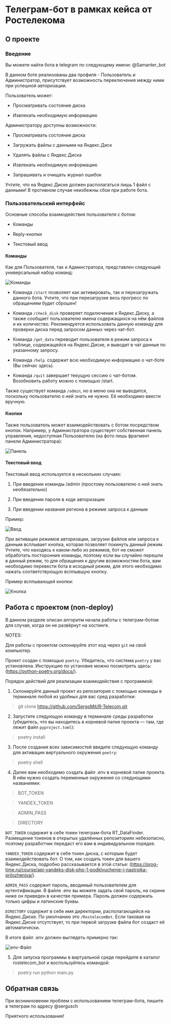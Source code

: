# Телеграм-бот в рамках кейса от Ростелекома
## О проекте

### Введение
Вы можете найти бота в telegram по следующему имени:
@Samanter_bot

В данном боте реализованы два профиля - Пользователь и Администратор, присутствует возможность переключения между ними при успешной авторизации.

Пользователь может: 

- Просматривать состояние диска

- Извлекать необходимую информацию

Администратору доступны возможности:

- Просматривать состояние диска

- Загружать файлы с данными на Яндекс.Диск

- Удалять файлы с Яндекс.Диска

- Извлекать необходимую информацию

- Запрашивать и очищать журнал ошибок

Учтите, что на Яндекс.Диске должен располагаться лишь 1 файл с данными! В противном случае неизбежны сбои при
работе бота.

### Пользовательский интерфейс

Основные способы взаимодействия пользователя с ботом:

- Команды

- Reply-кнопки

- Текстовый ввод

#### Команды

Как для Пользователя, так и Админстратора, представлен следующий универсальный набор команд:

![Команды](/Sources/Команды.png)

- Команда `/start` позволяет как активировать, так и перезагружать
данного бота. Учтите, что при перезагрузке весь прогресс по обращениям
будет сброшен!

- Команда `/check_disk` проверяет подключение к Яндекс.Диску, а также сообщает
пользователю имена содержащихся на нём файлов и их количество. Рекомендуется
использовать данную команду для проверки диска перед запросом данных через чат-бот.

- Команда `/get_data` переводит пользователя в режим запроса к таблице, содержащейся на Яндекс.Диске, и выводит в чат данные по указанному запросу.

- Команда `/help `содержит всю необходимую информацию о чат-боте (Вы сейчас здесь).

- Команда `/quit` завершает текущую сессию с чат-ботом. Возобновить работу можно
с помощью /start.

Также существует команда `/admin`, но в меню она не выводится, поскольку пользователю о ней знать не нужно.
Её необходимо ввести вручную.

#### Кнопки

Также пользователь может взаимодействовать с ботом посредством кнопок.
Например, у Администратора существует собственная панель управления, недоступная Пользователю (на фото лишь фрагмент панели Администратора):

![Панель](/Sources/Панель.png)

#### Текстовый ввод
Текстовый ввод используется в нескольких случаях: 

1. При введении команды /admin (простому пользователю о ней знать необязательно)

2. При введении пароля в ходе авторизации

3. При введении названия региона в режиме запроса к данным

Пример:

![Ввод](/Sources/Текстовый%20ввод.png)

При активации режимов авторизации, загрузки файлов или запроса к данным всплывает кнопка, которая позволяет покинуть данный режим. Учтите, что находясь к каком-либо из режимов, бот не сможет обработать посторонние команды, поэтому если вы случайно перешли в данный режим, то для обращения к другим возможностям бота, вам необходимо перевести бота в исходный режим, для этого необходимо нажать соответствующую всплывшую кнопку. 

Пример всплывающей кнопки:

![Кнопка](/Sources/Кнопка.png)

## Работа с проектом (non-deploy)

В данном разделе описан алгоритм начала работы с телеграм-ботом для случая, когда он не развёрнут на хостинге.

NOTES:

Для работы с проектом склонируйте этот код через `git` на свой компьютер.

Проект создан с помощью `poetry`. Убедитесь, что система `poetry` у вас установлена. Инструкцию по установке можно посмотреть здесь: (https://python-poetry.org/docs/).

Порядок действий для реализации взаимодействия с программой:

1. Склонируйте данный проект из репозитория с помощью команды в терминале любой из удобных для вас сред разработки: 
> git clone https://github.com/SergoMit/R-Telecom.git

2. Запустите следующую команду в терминале среды разработки (убедитесь, что вы находитесь в корневой папке проекта — там, где лежит файл `pyproject.toml`):
> poetry install

3. После создания всех зависимостей введите следующую команду для активации виртуального окружения `poetry`:
> poetry shell

4. Далее вам необходимо создать файл .env в корневой папке проекта. В нём нужно создать переменные окружения со следующими
названиями:
>BOT_TOKEN

>YANDEX_TOKEN

>ADMIN_PASS

>DIRECTORY

`BOT_TOKEN` содержит в себе токен телеграм-бота RT_DataFinder. Размещение токенов в открытых удалённых репозиториях небезопасно, поэтому разработчик передаст его вам в индивидуальном порядке.

`YANDEX_TOKEN` содержит в себе токен диска, с которым будет взаимодействовать бот. О том, как создать токен для вашего Яндекс.Диска, подробно рассказывается в этой статье: (https://prog-time.ru/course/api-yandeks-disk-php-1-podklyuchenie-i-nastrojka-prilozheniya/).

`ADMIN_PASS` содержит пароль, вводимый пользователем для аутентификации. В файле .env вы можете задать свой пароль, на скрине ниже он приведен в качестве примера. Пароль должен содержать только цифры и латинские буквы.

`DIRECTORY` содержит в себе имя директории, располагающейся на Яндекс.Диске. По умолчанию это `/RostelecomBot`. Если таковая на 
Яндекс.Диске отсутствует, то при первой загрузке файла бот создаст её автоматически.

В итоге файл .env должен выглядеть примерно так:

![env-Файл](/Sources/Файл%20env.png)

5. Для запуска программы в виртуальной среде перейдите в каталог rostelecom_bot и воспользуйтесь командой:
> poetry run python main.py

## Обратная связь

При возникновении проблем с использованием телеграм-бота, пишите в телеграм по адресу @sergusch

Приятного использования!